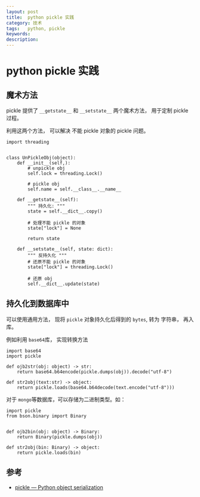 ```yaml
---
layout: post
title:  python pickle 实践
category: 技术
tags:   python, pickle
keywords: 
description: 
---
```


# python pickle 实践

## 魔术方法

pickle 提供了 `__getstate__` 和 `__setstate__` 两个魔术方法， 用于定制 pickle 过程。

利用这两个方法， 可以解决 不能 pickle 对象的 pickle 问题。

```
import threading


class UnPickleObj(object):
    def __init__(self,):
        # unpickle obj
        self.lock = threading.Lock()

        # pickle obj
        self.name = self.__class__.__name__

    def __getstate__(self):
        """ 持久化: """
        state = self.__dict__.copy()

        # 处理不能 pickle 的对象
        state["lock"] = None

        return state

    def __setstate__(self, state: dict):
        """ 反持久化 """
        # 还原不能 pickle 的对象
        state["lock"] = threading.Lock()

        # 还原 obj
        self.__dict__.update(state)

```

## 持久化到数据库中

可以使用通用方法， 现将 `pickle` 对象持久化后得到的 `bytes`, 转为 字符串， 再入库。

例如利用 `base64`库， 实现转换方法

```
import base64
import pickle

def ojb2str(obj: object) -> str:
    return base64.b64encode(pickle.dumps(obj)).decode("utf-8")

def str2obj(text:str) -> object:
    return pickle.loads(base64.b64decode(text.encode("utf-8")))

```

对于 `mongo`等数据库，可以存储为二进制类型。如：

```
import pickle
from bson.binary import Binary


def ojb2bin(obj: object) -> Binary:
    return Binary(pickle.dumps(obj))

def str2obj(bin: Binary) -> object:
    return pickle.loads(bin)

```

## 参考

- [pickle — Python object serialization](https://docs.python.org/3/library/pickle.html)